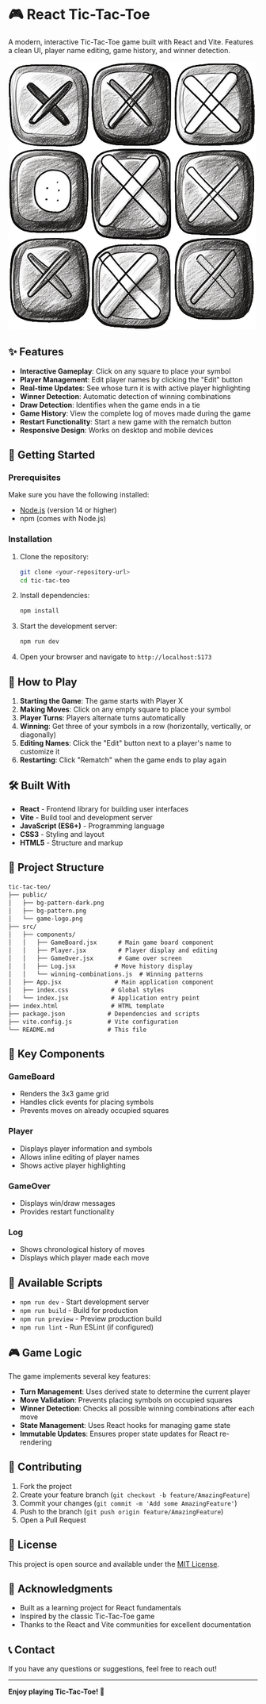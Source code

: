 # 🎮 React Tic-Tac-Toe

A modern, interactive Tic-Tac-Toe game built with React and Vite. Features a clean UI, player name editing, game history, and winner detection.

![Tic-Tac-Toe Game](./public/game-logo.png)

## ✨ Features

- **Interactive Gameplay**: Click on any square to place your symbol
- **Player Management**: Edit player names by clicking the "Edit" button
- **Real-time Updates**: See whose turn it is with active player highlighting
- **Winner Detection**: Automatic detection of winning combinations
- **Draw Detection**: Identifies when the game ends in a tie
- **Game History**: View the complete log of moves made during the game
- **Restart Functionality**: Start a new game with the rematch button
- **Responsive Design**: Works on desktop and mobile devices

## 🚀 Getting Started

### Prerequisites

Make sure you have the following installed:
- [Node.js](https://nodejs.org/) (version 14 or higher)
- npm (comes with Node.js)

### Installation

1. Clone the repository:
   ```bash
   git clone <your-repository-url>
   cd tic-tac-teo
   ```

2. Install dependencies:
   ```bash
   npm install
   ```

3. Start the development server:
   ```bash
   npm run dev
   ```

4. Open your browser and navigate to `http://localhost:5173`

## 🎯 How to Play

1. **Starting the Game**: The game starts with Player X
2. **Making Moves**: Click on any empty square to place your symbol
3. **Player Turns**: Players alternate turns automatically
4. **Winning**: Get three of your symbols in a row (horizontally, vertically, or diagonally)
5. **Editing Names**: Click the "Edit" button next to a player's name to customize it
6. **Restarting**: Click "Rematch" when the game ends to play again

## 🛠️ Built With

- **React** - Frontend library for building user interfaces
- **Vite** - Build tool and development server
- **JavaScript (ES6+)** - Programming language
- **CSS3** - Styling and layout
- **HTML5** - Structure and markup

## 📁 Project Structure

```
tic-tac-teo/
├── public/
│   ├── bg-pattern-dark.png
│   ├── bg-pattern.png
│   └── game-logo.png
├── src/
│   ├── components/
│   │   ├── GameBoard.jsx      # Main game board component
│   │   ├── Player.jsx         # Player display and editing
│   │   ├── GameOver.jsx       # Game over screen
│   │   ├── Log.jsx           # Move history display
│   │   └── winning-combinations.js  # Winning patterns
│   ├── App.jsx               # Main application component
│   ├── index.css            # Global styles
│   └── index.jsx            # Application entry point
├── index.html               # HTML template
├── package.json            # Dependencies and scripts
├── vite.config.js          # Vite configuration
└── README.md               # This file
```

## 🎨 Key Components

### GameBoard
- Renders the 3x3 game grid
- Handles click events for placing symbols
- Prevents moves on already occupied squares

### Player
- Displays player information and symbols
- Allows inline editing of player names
- Shows active player highlighting

### GameOver
- Displays win/draw messages
- Provides restart functionality

### Log
- Shows chronological history of moves
- Displays which player made each move

## 🚀 Available Scripts

- `npm run dev` - Start development server
- `npm run build` - Build for production
- `npm run preview` - Preview production build
- `npm run lint` - Run ESLint (if configured)

## 🎮 Game Logic

The game implements several key features:

- **Turn Management**: Uses derived state to determine the current player
- **Move Validation**: Prevents placing symbols on occupied squares
- **Winner Detection**: Checks all possible winning combinations after each move
- **State Management**: Uses React hooks for managing game state
- **Immutable Updates**: Ensures proper state updates for React re-rendering

## 🤝 Contributing

1. Fork the project
2. Create your feature branch (`git checkout -b feature/AmazingFeature`)
3. Commit your changes (`git commit -m 'Add some AmazingFeature'`)
4. Push to the branch (`git push origin feature/AmazingFeature`)
5. Open a Pull Request

## 📝 License

This project is open source and available under the [MIT License](LICENSE).

## 🙏 Acknowledgments

- Built as a learning project for React fundamentals
- Inspired by the classic Tic-Tac-Toe game
- Thanks to the React and Vite communities for excellent documentation

## 📞 Contact

If you have any questions or suggestions, feel free to reach out!

---

**Enjoy playing Tic-Tac-Toe! 🎉**

